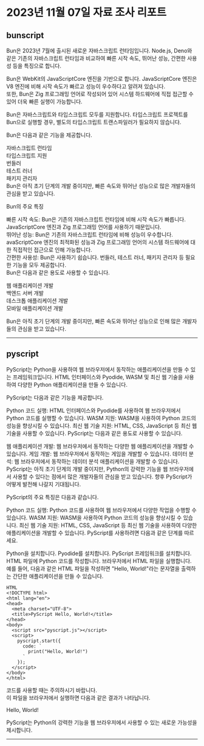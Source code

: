 # 2023년 11월 07일 자료 조사 리포트
## bunscript
Bun은 2023년 7월에 출시된 새로운 자바스크립트 런타임입니다. Node.js, Deno와 같은 기존의 자바스크립트 런타임과 비교하여 빠른 시작 속도, 뛰어난 성능, 간편한 사용성 등을 특징으로 합니다.   

Bun은 WebKit의 JavaScriptCore 엔진을 기반으로 합니다. JavaScriptCore 엔진은 V8 엔진에 비해 시작 속도가 빠르고 성능이 우수하다고 알려져 있습니다.    
또한, Bun은 Zig 프로그래밍 언어로 작성되어 있어 시스템 하드웨어에 직접 접근할 수 있어 더욱 빠른 실행이 가능합니다.    

Bun은 자바스크립트와 타입스크립트 모두를 지원합니다. 타입스크립트 프로젝트를 Bun으로 실행할 경우, 별도의 타입스크립트 트랜스파일러가 필요하지 않습니다.    

Bun은 다음과 같은 기능을 제공합니다.   

자바스크립트 런타임   
타입스크립트 지원   
번들러   
테스트 러너   
패키지 관리자   
Bun은 아직 초기 단계의 개발 중이지만, 빠른 속도와 뛰어난 성능으로 많은 개발자들의 관심을 받고 있습니다.

Bun의 주요 특징   

빠른 시작 속도: Bun은 기존의 자바스크립트 런타임에 비해 시작 속도가 빠릅니다.   
JavaScriptCore 엔진과 Zig 프로그래밍 언어를 사용하기 때문입니다.   
뛰어난 성능: Bun은 기존의 자바스크립트 런타임에 비해 성능이 우수합니다.   
avaScriptCore 엔진의 최적화된 성능과 Zig 프로그래밍 언어의 시스템 하드웨어에 대한 직접적인 접근으로 인해 가능합니다.   
간편한 사용성: Bun은 사용하기 쉽습니다. 번들러, 테스트 러너, 패키지 관리자 등 필요한 기능을 모두 제공합니다.   
Bun은 다음과 같은 용도로 사용할 수 있습니다.   

웹 애플리케이션 개발   
백엔드 서버 개발   
데스크톱 애플리케이션 개발   
모바일 애플리케이션 개발   
   
Bun은 아직 초기 단계의 개발 중이지만, 빠른 속도와 뛰어난 성능으로 인해 많은 개발자들의 관심을 받고 있습니다. 
<hr/>
   
## pyscript
PyScript는 Python을 사용하여 웹 브라우저에서 동작하는 애플리케이션을 만들 수 있는 프레임워크입니다. HTML 인터페이스와 Pyodide, WASM 및 최신 웹 기술을 사용하여 다양한 Python 애플리케이션을 만들 수 있습니다.

PyScript는 다음과 같은 기능을 제공합니다.

Python 코드 실행: HTML 인터페이스와 Pyodide를 사용하여 웹 브라우저에서 Python 코드를 실행할 수 있습니다.
WASM 지원: WASM을 사용하여 Python 코드의 성능을 향상시킬 수 있습니다.
최신 웹 기술 지원: HTML, CSS, JavaScript 등 최신 웹 기술을 사용할 수 있습니다.
PyScript는 다음과 같은 용도로 사용할 수 있습니다.

웹 애플리케이션 개발: 웹 브라우저에서 동작하는 다양한 웹 애플리케이션을 개발할 수 있습니다.
게임 개발: 웹 브라우저에서 동작하는 게임을 개발할 수 있습니다.
데이터 분석: 웹 브라우저에서 동작하는 데이터 분석 애플리케이션을 개발할 수 있습니다.
PyScript는 아직 초기 단계의 개발 중이지만, Python의 강력한 기능을 웹 브라우저에서 사용할 수 있다는 점에서 많은 개발자들의 관심을 받고 있습니다. 향후 PyScript가 어떻게 발전해 나갈지 기대됩니다.

PyScript의 주요 특징은 다음과 같습니다.

Python 코드 실행: Python 코드를 사용하여 웹 브라우저에서 다양한 작업을 수행할 수 있습니다.
WASM 지원: WASM을 사용하여 Python 코드의 성능을 향상시킬 수 있습니다.
최신 웹 기술 지원: HTML, CSS, JavaScript 등 최신 웹 기술을 사용하여 다양한 애플리케이션을 개발할 수 있습니다.
PyScript를 사용하려면 다음과 같은 단계를 따르세요.

Python을 설치합니다.
Pyodide를 설치합니다.
PyScript 프레임워크를 설치합니다.
HTML 파일에 Python 코드를 작성합니다.
브라우저에서 HTML 파일을 실행합니다.
예를 들어, 다음과 같은 HTML 파일을 작성하면 "Hello, World!"라는 문자열을 출력하는 간단한 애플리케이션을 만들 수 있습니다.

```
HTML
<!DOCTYPE html>
<html lang="en">
<head>
  <meta charset="UTF-8">
  <title>PyScript Hello, World!</title>
</head>
<body>
  <script src="pyscript.js"></script>
  <script>
    pyscript.start({
      code: `
        print("Hello, World!")
      `
    });
  </script>
</body>
</html>
```

코드를 사용할 때는 주의하시기 바랍니다.   
이 파일을 브라우저에서 실행하면 다음과 같은 결과가 나타납니다.
   
Hello, World!   
   
PyScript는 Python의 강력한 기능을 웹 브라우저에서 사용할 수 있는 새로운 가능성을 제시합니다.    
<hr/>
   
